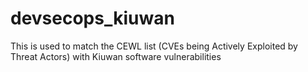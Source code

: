# devsecops_kiuwan
This is used to match the CEWL list (CVEs being Actively Exploited by Threat Actors) with Kiuwan software vulnerabilities
